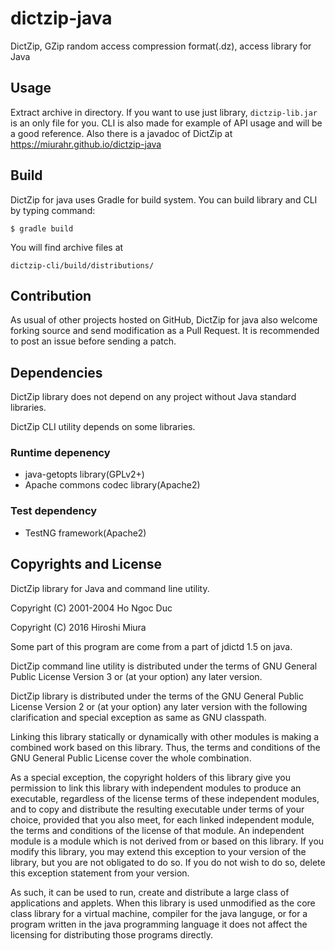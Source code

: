 # dictzip-java
DictZip, GZip random access compression format(.dz), access library for Java

## Usage

Extract archive in directory. If you want to use just library, `dictzip-lib.jar`
is an only file for you.
CLI is also made for example of API usage and will be a good reference.
Also there is a javadoc of DictZip at https://miurahr.github.io/dictzip-java

## Build

DictZip for java uses Gradle for build system. You can build library and CLI
by typing command:

```
$ gradle build
```

You will find archive files at

```
dictzip-cli/build/distributions/
```

## Contribution

As usual of other projects hosted on GitHub, DictZip for java also welcome
forking source and send modification as a Pull Request.
It is recommended to post an issue before sending a patch.


## Dependencies

DictZip library does not depend on any project without Java standard libraries.

DictZip CLI utility depends on some libraries.

### Runtime depenency

- java-getopts library(GPLv2+)
- Apache commons codec library(Apache2)

### Test dependency

- TestNG framework(Apache2)

## Copyrights and License

DictZip library for Java and command line utility.

Copyright (C) 2001-2004 Ho Ngoc Duc

Copyright (C) 2016 Hiroshi Miura

Some part of this program are come from a part of jdictd 1.5 on java.

DictZip command line utility is distributed under the terms of GNU General
Public License Version 3 or (at your option) any later version.

DictZip library is distributed under the terms of the GNU General Public License
Version 2 or (at your option) any later version with the following clarification
and special exception as same as GNU classpath.

Linking this library statically or dynamically with other modules is making
a combined work based on this library. Thus, the terms and conditions of
the GNU General Public License cover the whole combination.

As a special exception, the copyright holders of this library give you permission
to link this library with independent modules to produce an executable, regardless
of the license terms of these independent modules, and to copy and distribute
the resulting executable under terms of your choice, provided that you also meet,
for each linked independent module, the terms and conditions of the license of
that module. An independent module is a module which is not derived from or based on
this library. If you modify this library, you may extend this exception to
your version of the library, but you are not obligated to do so. If you do not wish
to do so, delete this exception statement from your version.

As such, it can be used to run, create and distribute a large class of applications
and applets. When this library is used unmodified as the core class library
for a virtual machine, compiler for the java languge, or for a program written
in the java programming language it does not affect the licensing for distributing
those programs directly.
